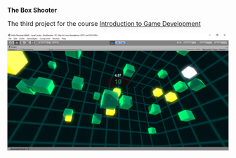 **The Box Shooter**

The third project for the course [Introduction to Game Development](https://www.coursera.org/learn/game-development)

![](https://github.com/Lrakulka/BoxShooter/blob/master/info/BoxShooter.png)
